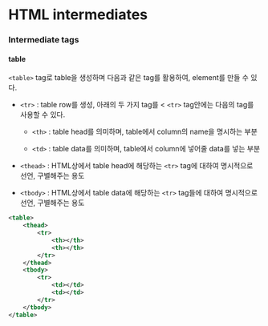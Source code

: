 # HTML intermediates
### Intermediate tags
#### table
`<table>` tag로 table을 생성하며 다음과 같은 tag를 활용하여, element를 만들 수 있다.

* `<tr>` : table row를 생성, 아래의 두 가지 tag를 < `<tr>` tag안에는 다음의 tag를 사용할 수 있다.

	+ `<th>` : table head를 의미하며, table에서 column의 name을 명시하는 부분

	+ `<td>` : table data를 의미하며, table에서 column에 넣어줄 data를 넣는 부분

* `<thead>` : HTML상에서 table head에 해당하는 `<tr>` tag에 대하여 명시적으로 선언, 구별해주는 용도

* `<tbody>` : HTML상에서 table data에 해당하는 `<tr>` tag들에 대하여 명시적으로 선언, 구별해주는 용도

```xml
<table>
	<thead>
    	<tr>
        	<th></th>
            <th></th>
        </tr>
    </thead>
    <tbody>
    	<tr>
        	<td></td>
            <td></td>
        </tr>
    </tbody>
</table>

```